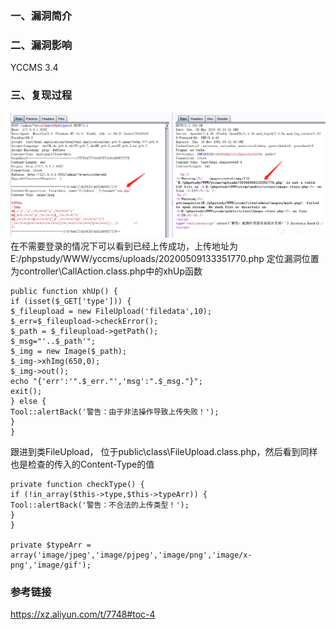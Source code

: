 ### 一、漏洞简介 ###

### 二、漏洞影响
YCCMS 3.4
### 三、复现过程 ###
![](YCCMS3.4任意文件上传漏洞（二）/20200510145117-a5da8b22-928a-1.png)
在不需要登录的情况下可以看到已经上传成功，上传地址为E:/phpstudy/WWW/yccms/uploads/20200509133351770.php
定位漏洞位置为controller\CallAction.class.php中的xhUp函数

    public function xhUp() {
    if (isset($_GET['type'])) {
    $_fileupload = new FileUpload('filedata',10);
    $_err=$_fileupload->checkError();
    $_path = $_fileupload->getPath();
    $_msg="'..$_path'";
    $_img = new Image($_path);
    $_img->xhImg(650,0);
    $_img->out();
    echo "{'err':'".$_err."','msg':".$_msg."}";
    exit();
    } else {
    Tool::alertBack('警告：由于非法操作导致上传失败！');
    }
    }
跟进到类FileUpload， 位于public\class\FileUpload.class.php，然后看到同样也是检查的传入的Content-Type的值

    private function checkType() {
    if (!in_array($this->type,$this->typeArr)) {
    Tool::alertBack('警告：不合法的上传类型！');
    }
    }
    
    private $typeArr = 
    array('image/jpeg','image/pjpeg','image/png','image/x-png','image/gif');


### 参考链接 ###
https://xz.aliyun.com/t/7748#toc-4